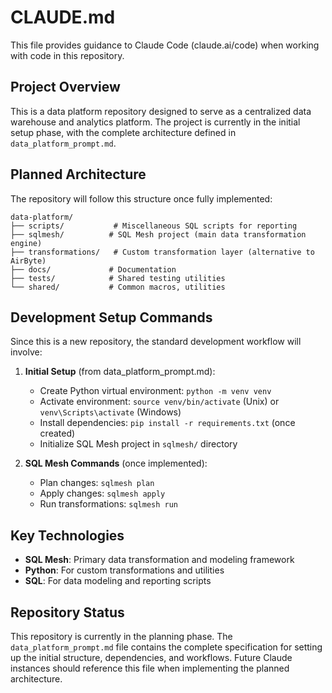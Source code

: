 # CLAUDE.md

This file provides guidance to Claude Code (claude.ai/code) when working with code in this repository.

## Project Overview

This is a data platform repository designed to serve as a centralized data warehouse and analytics platform. The project is currently in the initial setup phase, with the complete architecture defined in `data_platform_prompt.md`.

## Planned Architecture

The repository will follow this structure once fully implemented:
```
data-platform/
├── scripts/           # Miscellaneous SQL scripts for reporting
├── sqlmesh/          # SQL Mesh project (main data transformation engine)
├── transformations/   # Custom transformation layer (alternative to AirByte)
├── docs/             # Documentation
├── tests/            # Shared testing utilities
└── shared/           # Common macros, utilities
```

## Development Setup Commands

Since this is a new repository, the standard development workflow will involve:

1. **Initial Setup** (from data_platform_prompt.md):
   - Create Python virtual environment: `python -m venv venv`
   - Activate environment: `source venv/bin/activate` (Unix) or `venv\Scripts\activate` (Windows)
   - Install dependencies: `pip install -r requirements.txt` (once created)
   - Initialize SQL Mesh project in `sqlmesh/` directory

2. **SQL Mesh Commands** (once implemented):
   - Plan changes: `sqlmesh plan`
   - Apply changes: `sqlmesh apply`
   - Run transformations: `sqlmesh run`

## Key Technologies

- **SQL Mesh**: Primary data transformation and modeling framework
- **Python**: For custom transformations and utilities
- **SQL**: For data modeling and reporting scripts

## Repository Status

This repository is currently in the planning phase. The `data_platform_prompt.md` file contains the complete specification for setting up the initial structure, dependencies, and workflows. Future Claude instances should reference this file when implementing the planned architecture.